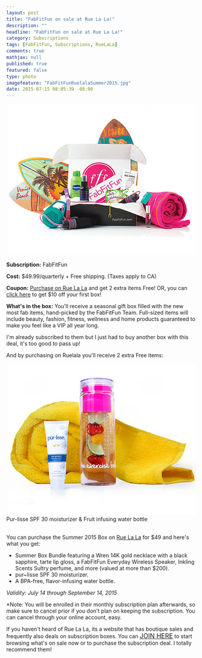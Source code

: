 ```yaml
---
layout: post
title: "FabFitFun on sale at Rue La La!"
description: ""
headline: "FabFitFun on sale at Rue La La!"
category: Subscriptions
tags: [FabFitFun, Subscriptions, RueLaLa]
comments: true
mathjax: null
published: true
featured: false
type: photo
imagefeature: "FabFitFunRuelalaSummer2015.jpg"
date: 2015-07-15 08:05:39 -08:00
---
```


<center><a href="https://www.ruelala.com/invite/whatsupmailbox" target="_blank">
<img src="/images/FabFitFunRuelalaSummer2015.jpg" border="0" style="border:none;max-width:100%;" alt="FabFitFun Subscription Box on sale at RueLaLa!" />
</a></center>
<p><b>Subscription:</b> FabFitFun</p>
<p><b>Cost:</b> $49.99/quarterly + Free shipping. (Taxes apply to CA)</p>
<p><b>Coupon:</b> <a href="https://www.ruelala.com/invite/whatsupmailbox" target="_blank">Purchase on Rue La La</a> and get 2 extra items Free! OR, you can <a href="http://xo.fff.me/cwUVT" target="_blank">click here</a> to get $10 off your first box!</p>
<p><b>What's in the box:</b> You'll receive a seasonal gift box filled with the new most fab items, hand-picked by the FabFitFun Team. Full-sized items will include beauty, fashion, fitness, wellness and home products guaranteed to make you feel like a VIP all year long.</p>

<p>I'm already subscribed to them but I just had to buy another box with this deal, it's too good to pass up!</p>

<p>And by purchasing on Ruelala you'll receive 2 extra Free items:</p>
<center><a href="https://www.ruelala.com/invite/whatsupmailbox" target="_blank">
<img src="/images/FabFitFunRuelalaSummer2015b.jpg" border="0" style="border:none;max-width:100%;" alt="FabFitFun Subscription Box on sale at RueLaLa!" />
</a></center>
<figcaption>Pur-lisse SPF 30 moisturizer & Fruit infusing water bottle</figcaption>
<br>

<p>You can purchase the Summer 2015 Box on <a href="https://www.ruelala.com/invite/whatsupmailbox" target="_blank">Rue La La</a> for $49 and here's what you get:
<ul>
<li>Summer Box Bundle featuring a Wren 14K gold necklace with a black sapphire, tarte lip gloss, a FabFitFun Everyday Wireless Speaker, Inkling Scents Sultry perfume, and more (valued at more than $200).</li>
<li>pur~lisse SPF 30 moisturizer.</li>
<li>A BPA-free, flavor-infusing water bottle.</li>
</ul>

<p><i>Validity: July 14 through September 14, 2015</i></p>

<p>*Note: You will be enrolled in their monthly subscription plan afterwards, so make sure to cancel prior if you don't plan on keeping the subscription. You can cancel through your online account, easy.</p>

<p>If you haven't heard of Rue La La, its a website that has boutique sales and frequently also deals on subscription boxes. You can <a href="https://www.ruelala.com/invite/whatsupmailbox" target="_blank"><big>JOIN HERE</big></a> to start browsing what's on sale now or to purchase the subscription deal. I totally recommend them!</p>
